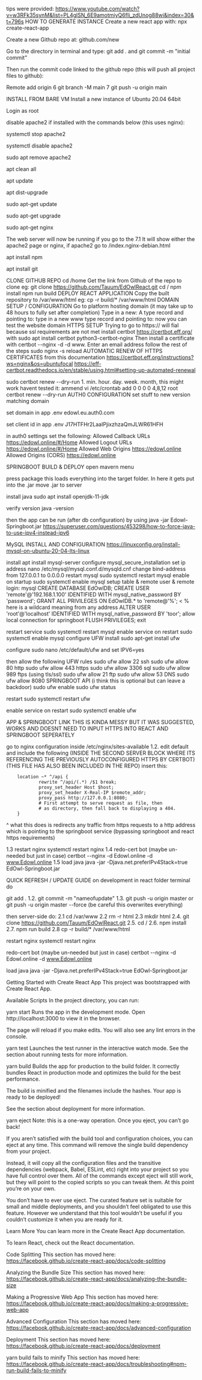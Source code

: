 tips were provided: https://www.youtube.com/watch?v=w3RFk35synM&list=PL4glSN_6E9amotmiyQ6fIi_zdUnog88wi&index=30&t=796s
HOW TO GENERATE INSTANCE
Create a new react app with: npx create-react-app <app name>

Create a new Github repo at: github.com/new

Go to the directory in terminal and type: git add . and git commit -m "initial commit"

Then run the commit code linked to the github repo (this will push all project files to github):

Remote add origin <link to repo> 6 git branch -M main 7 git push -u origin main

INSTALL FROM BARE VM
Install a new instance of Ubuntu 20.04 64bit

Login as root

disable apache2 if installed with the commands below (this uses nginx):

systemctl stop apache2

systemctl disable apache2

sudo apt remove apache2

apt clean all

apt update

apt dist-upgrade

sudo apt-get update

sudo apt-get upgrade

sudo apt-get nginx

The web server will now be running if you go to the <machine ip address> 7.1 It will show either the apache2 page or nginx, if apache2 go to <machine ip address>/index.nginx-debian.html

apt install npm

apt install git

CLONE GITHUB REPO
cd /home
Get the link from Github of the repo to clone eg: git clone https://github.com/Tauum/EdOwlReact.git
cd /<project name>
npm install
npm run build
DEPLOY REACT APPLICATION
Copy the built repository to /var/www/html eg: cp -r build/* /var/www/html
DOMAIN SETUP / CONFIGURATION
Go to platform hosting domain (it may take up to 48 hours to fully set after completion)
Type in a new: A type record and pointing to: <machine ip address>
type in a new www type record and pointing to: <machine ip address>
now you can test the website domain
HTTPS SETUP
Trying to go to https://<domain> will fial because ssl requirements are not met
install certbot https://certbot.eff.org/ with sudo apt install certbot python3-certbot-nginx
Then install a certificate with certbot --nginx -d <domain> -d www.<domain>
Enter an email address
follow the rest of the steps
sudo nginx -s reload
AUTOMATIC RENEW OF HTTPS CERTIFICATES from this documentation
https://certbot.eff.org/instructions?ws=nginx&os=ubuntufocal https://eff-certbot.readthedocs.io/en/stable/using.html#setting-up-automated-renewal

sudo certbot renew --dry-run 1. min. hour. day. week. month,
this might work havent tested it: ammend vi /etc/crontab add 0 0 0 0 4,8,12 root certbot renew --dry-run
AUTH0 CONFIGURATION
set stuff to new version matching domain

set domain in app .env edowl.eu.auth0.com

set client id in app .env J17HTFHr2LaaIPjixzhzaQmJLWR61HFH

in auth0 settings set the following: Allowed Callback URLs https://edowl.online/#/Home Allowed Logout URLs https://edowl.online/#/Home Allowed Web Origins https://edowl.online Allowed Origins (CORS) https://edowl.online

SPRINGBOOT BUILD & DEPLOY
open mavern menu

press package this loads everything into the target folder. In here it gets put into the .jar move .jar to server

install java sudo apt install openjdk-11-jdk

verify version java -version

then the app can be run (after db configuration) by using java -jar Edowl-Springboot.jar https://superuser.com/questions/453298/how-to-force-java-to-use-ipv4-instead-ipv6

MySQL INSTALL AND CONFIGURATION
https://linuxconfig.org/install-mysql-on-ubuntu-20-04-lts-linux

install apt install mysql-server
configure mysql_secure_installation
set ip address nano /etc/mysql/mysql.conf.d/mysqld.cnf change bind-address from 127.0.0.1 to 0.0.0.0
restart mysql sudo systemctl restart mysql
enable on startup sudo systemctl enable mysql
setup table & remote user & remote login:
mysql CREATE DATABASE EdOwlDB; CREATE USER 'remote'@'192.168.1.100' IDENTIFIED WITH mysql_native_password BY 'password'; GRANT ALL PRIVILEGES ON EdOwlDB.* to 'remote@'%'; < % here is a wildcard meaning from any address ALTER USER 'root'@'localhost' IDENTIFIED WITH mysql_native_password BY 'toor'; allow local connection for springboot FLUSH PRIVILEGES; exit

restart service sudo systemctl restart mysql
enable service on restart sudo systemctl enable mysql
configure UFW
install sudo apt-get install ufw

configure sudo nano /etc/default/ufw and set IPV6=yes

then allow the following UFW rules sudo ufw allow 22 ssh sudo ufw allow 80 http sudo ufw allow 443 https sudo ufw allow 3306 sql sudo ufw allow 989 ftps (using tls/ssl) sudo ufw allow 21 ftp sudo ufw allow 53 DNS sudo ufw allow 8080 SPRINGBOOT API (i think this is optional but can leave a backdoor) sudo ufw enable sudo ufw status

restart sudo systemctl restart ufw

enable service on restart sudo systemctl enable ufw

APP & SPRINGBOOT LINK
THIS IS KINDA MESSY BUT IT WAS SUGGESTED, WORKS AND DOESNT NEED TO INPUT HTTPS INTO REACT AND SPRINGBOOT SEPERATELY

go to nginx configuration inside /etc/nginx/sites-available
1.2. edit default and include the following (INSIDE THE SECOND SERVER BLOCK WHERE ITS REFERENCING THE PREVIOUSLY AUTOCONFIGURED HTTPS BY CERTBOT) (THIS FILE HAS ALSO BEEN INCLUDED IN THE REPO)
insert this:

        location ~* ^/api {
                rewrite ^/api/(.*) /$1 break;
                proxy_set_header Host $host;
                proxy_set_header X-Real-IP $remote_addr;
                proxy_pass http://127.0.0.1:8080;
                # First attempt to serve request as file, then
                # as directory, then fall back to displaying a 404.
        }
^ what this does is redirects any traffic from https requests to a http address which is pointing to the springboot service (bypassing springboot and react https requirements)

1.3 restart nginx systemctl restart nginx 1.4 redo-cert bot (maybe un-needed but just in case) certbot --nginx -d Edowl.online -d www.Edowl.online 1.5 load java java -jar -Djava.net.preferIPv4Stack=true EdOwl-Springboot.jar

QUICK REFRESH / UPDATE GUIDE
on development in react folder terminal do

git add . 1.2. git commit -m "nameofupdate" 1.3. git push -u origin master or git push -u origin master --force (be careful this overwrites everything)

then server-side do: 2.1 cd /var/www 2.2 rm -r html 2.3 mkdir html 2.4. git clone https://github.com/Tauum/EdOwlReact.git 2.5. cd /<project name> 2.6. npm install 2.7. npm run build 2.8 cp -r build/* /var/www/html

restart nginx systemctl restart nginx

redo-cert bot (maybe un-needed but just in case) certbot --nginx -d Edowl.online -d www.Edowl.online

load java java -jar -Djava.net.preferIPv4Stack=true EdOwl-Springboot.jar

Getting Started with Create React App
This project was bootstrapped with Create React App.

Available Scripts
In the project directory, you can run:

yarn start
Runs the app in the development mode.
Open http://localhost:3000 to view it in the browser.

The page will reload if you make edits.
You will also see any lint errors in the console.

yarn test
Launches the test runner in the interactive watch mode.
See the section about running tests for more information.

yarn build
Builds the app for production to the build folder.
It correctly bundles React in production mode and optimizes the build for the best performance.

The build is minified and the filenames include the hashes.
Your app is ready to be deployed!

See the section about deployment for more information.

yarn eject
Note: this is a one-way operation. Once you eject, you can’t go back!

If you aren’t satisfied with the build tool and configuration choices, you can eject at any time. This command will remove the single build dependency from your project.

Instead, it will copy all the configuration files and the transitive dependencies (webpack, Babel, ESLint, etc) right into your project so you have full control over them. All of the commands except eject will still work, but they will point to the copied scripts so you can tweak them. At this point you’re on your own.

You don’t have to ever use eject. The curated feature set is suitable for small and middle deployments, and you shouldn’t feel obligated to use this feature. However we understand that this tool wouldn’t be useful if you couldn’t customize it when you are ready for it.

Learn More
You can learn more in the Create React App documentation.

To learn React, check out the React documentation.

Code Splitting
This section has moved here: https://facebook.github.io/create-react-app/docs/code-splitting

Analyzing the Bundle Size
This section has moved here: https://facebook.github.io/create-react-app/docs/analyzing-the-bundle-size

Making a Progressive Web App
This section has moved here: https://facebook.github.io/create-react-app/docs/making-a-progressive-web-app

Advanced Configuration
This section has moved here: https://facebook.github.io/create-react-app/docs/advanced-configuration

Deployment
This section has moved here: https://facebook.github.io/create-react-app/docs/deployment

yarn build fails to minify
This section has moved here: https://facebook.github.io/create-react-app/docs/troubleshooting#npm-run-build-fails-to-minify